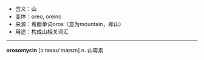 - <span class="definition">含义：山</span>
- <span class="definition">变体：oreo, oreino</span>
- <span class="definition">来源：希腊单词oros（意为mountain，即山）</span>
- <span class="definition">用途：构成山相关词汇</span>

---

<span class="vocabulary">**orosomycin**</span> [ɔ:rəsəʊ'maɪsɪn] n. 山霉素

